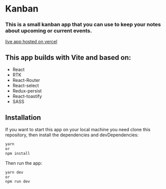 # Kanban

### This is a small kanban app that you can use to keep your notes about upcoming or current events.
[live app hosted on vercel](https://kanban-bibus.vercel.app/)

## This app builds with Vite and based on:

- React
- RTK
- React-Router
- React-select
- Redux-persist
- React-toastify
- SASS

## Installation

If you want to start this app on your local machine you need clone this repository, then install the dependencies and devDependencies:

```sh
yarn
or
npm install
```

Then run the app:

```sh
yarn dev
or
npm run dev
```
